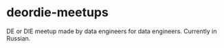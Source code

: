 # deordie-meetups
DE or DIE meetup made by data engineers for data engineers. Currently in Russian.
